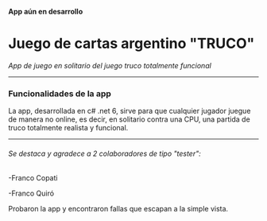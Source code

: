 **App aún en desarrollo**

# Juego de cartas argentino "TRUCO"
*App de juego en solitario del juego truco totalmente funcional*

---

### Funcionalidades de la app
La app, desarrollada en c# .net 6, sirve para que cualquier jugador juegue de manera no online, es decir, en solitario contra una CPU, una partida de truco totalmente realista y funcional. 

---

###### Se destaca y agradece a 2 colaboradores de tipo "tester":

-Franco Copati

-Franco Quiró

Probaron la app y encontraron fallas que escapan a 
la simple vista.
